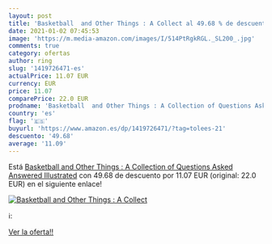 ```yaml
---
layout: post
title: 'Basketball  and Other Things : A Collect al 49.68 % de descuento'
date: 2021-01-02 07:45:53
image: 'https://m.media-amazon.com/images/I/514PtRgkRGL._SL200_.jpg'
comments: true
category: ofertas
author: ring
slug: '1419726471-es'
actualPrice: 11.07 EUR
currency: EUR
price: 11.07
comparePrice: 22.0 EUR
prodname: 'Basketball  and Other Things : A Collection of Questions Asked  Answered  Illustrated'
country: 'es'
flag: '🇪🇸'
buyurl: 'https://www.amazon.es/dp/1419726471/?tag=tolees-21'
descuento: '49.68'
average: '11.09'
---
```


Está [Basketball  and Other Things : A Collection of Questions Asked  Answered  Illustrated](https://www.amazon.es/dp/1419726471/?tag=tolees-21) con 49.68 de descuento por 11.07 EUR (original: 22.0 EUR) en el siguiente enlace!

[![Basketball  and Other Things : A Collect](https://m.media-amazon.com/images/I/514PtRgkRGL._SL200_.jpg)](https://www.amazon.es/dp/1419726471/?tag=tolees-21)

ℹ️:


[Ver la oferta!!](https://www.amazon.es/dp/1419726471/?tag=tolees-21)
